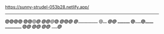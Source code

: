 https://sunny-strudel-053b28.netlify.app/
_______________________________
______@__@__________@__@
____@______@______@______@___
___@_________@__@_________@__
___@___________@___________@__
____@_____________________ @__
_____@____________________@___
______ @_________________@____
________ @_____________@_______
___________@________@_________
_____________@____@___________
________________@_____________
